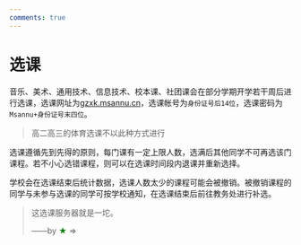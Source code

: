 ```yaml
---
comments: true
---
```


# 选课

音乐、美术、通用技术、信息技术、校本课、社团课会在部分学期开学若干周后进行选课，选课网址为[gzxk.msannu.cn](gzxk.msannu.cn)，选课帐号为`身份证号后14位`，选课密码为`Msannu+身份证号末四位`。

> 高二高三的体育选课不以此种方式进行

选课遵循先到先得的原则，每门课有一定上限人数，选满后其他同学不可再选该门课程。若不小心选错课程，则可以在选课时间段内退课并重新选择。

学校会在选课结束后统计数据，选课人数太少的课程可能会被撤销。被撤销课程的同学与未参与选课的同学可按学校通知，在选课结束后前往教务处进行补选。

> 这选课服务器就是一坨。
> 
> ——by <font color=green>★</font> $\Rightarrow$